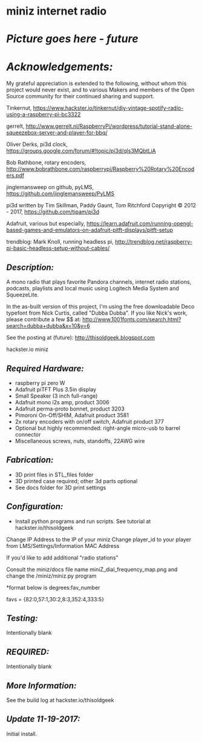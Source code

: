 # **miniz internet radio**

# *Picture goes here - future*

# *Acknowledgements:*
My grateful appreciation is extended to the following, without whom this project would never exist, 
and to various Makers and members of the Open Source community for their continued sharing and support.

Tinkernut, https://www.hackster.io/tinkernut/diy-vintage-spotify-radio-using-a-raspberry-pi-bc3322

gerrelt, http://www.gerrelt.nl/RaspberryPi/wordpress/tutorial-stand-alone-squeezebox-server-and-player-for-bbq/

Oliver Derks, pi3d clock, https://groups.google.com/forum/#!topic/pi3d/qls3MQbtLiA

Bob Rathbone, rotary encoders, http://www.bobrathbone.com/raspberrypi/Raspberry%20Rotary%20Encoders.pdf

jinglemansweep on github, pyLMS, https://github.com/jinglemansweep/PyLMS

pi3d written by Tim Skillman, Paddy Gaunt, Tom Ritchford Copyright © 2012 - 2017, https://github.com/tipam/pi3d

Adafruit, various but especially, https://learn.adafruit.com/running-opengl-based-games-and-emulators-on-adafruit-pitft-displays/pitft-setup

trendblog: Mark Knoll, running headless pi, http://trendblog.net/raspberry-pi-basic-headless-setup-without-cables/


## *Description:*
A mono radio that plays favorite Pandora channels, internet radio stations, podcasts, playlists and 
local music using Logitech Media System and SqueezeLite. 

In the as-built version of this project, I'm using the free downloadable Deco typefont from Nick Curtis, called "Dubba Dubba". If you like Nick's work, please contribute a few $$ at: http://www.1001fonts.com/search.html?search=dubba+dubba&x=10&y=6

See the posting at (future):
http://thisoldgeek.blogspot.com

hackster.io miniz


## *Required Hardware:*
* raspberry pi zero W
* Adafruit piTFT Plus 3.5in display
* Small Speaker (3 inch full-range)
* Adafruit mono i2s amp, product 3006
* Adafruit perma-proto bonnet, product 3203
* Pimoroni On-Off/SHIM, Adafruit product 3581
* 2x rotary encoders with on/off switch, Adafruit product 377
* Optional but highly recommended: right-angle micro-usb to barrel connector
* Miscellaneous screws, nuts, standoffs, 22AWG wire

## *Fabrication:*
* 3D print files in STL_files folder
* 3D printed case required; other 3d parts optional
* See docs folder for 3D print settings

## *Configuration:*
* Install python programs and run scripts. See tutorial at hackster.io/thisoldgeek

Change IP Address to the IP of your miniz
Change player_id to your player from LMS/Settings/Information MAC Address

If you'd like to add additional "radio stations"

Consult the miniz/docs file name miniZ_dial_frequency_map.png and change the /miniz/miniz.py program

*format below is degrees:fav_number

favs = {82:0,57:1,30:2,8:3,352:4,333:5}

## *Testing:*
Intentionally blank

## *REQUIRED:*
Intentionally blank

## *More Information:*
See the build log at hackster.io/thisoldgeek

## *Update 11-19-2017:*
Initial install.
